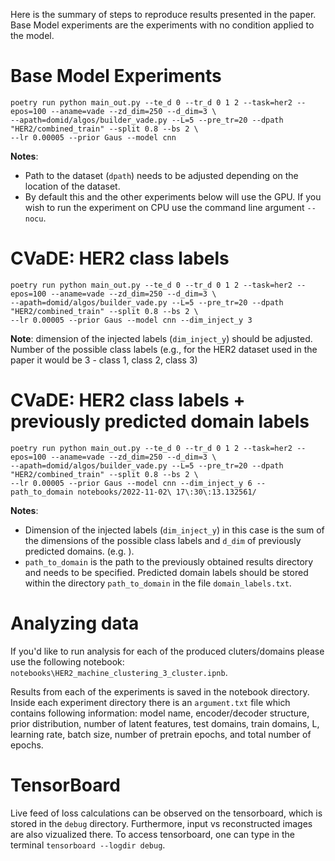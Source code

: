 Here is the summary of steps to reproduce results presented in the paper. 
Base Model experiments are the experiments with no condition applied to the model. 


# Base Model Experiments

```
poetry run python main_out.py --te_d 0 --tr_d 0 1 2 --task=her2 --epos=100 --aname=vade --zd_dim=250 --d_dim=3 \
--apath=domid/algos/builder_vade.py --L=5 --pre_tr=20 --dpath "HER2/combined_train" --split 0.8 --bs 2 \
--lr 0.00005 --prior Gaus --model cnn
```

**Notes**:
- Path to the dataset (`dpath`) needs to be adjusted depending on the location of the dataset.
- By default this and the other experiments below will use the GPU. If you wish to run the experiment on CPU use the command line argument `--nocu`.


# CVaDE: HER2 class labels 

```
poetry run python main_out.py --te_d 0 --tr_d 0 1 2 --task=her2 --epos=100 --aname=vade --zd_dim=250 --d_dim=3 \
--apath=domid/algos/builder_vade.py --L=5 --pre_tr=20 --dpath "HER2/combined_train" --split 0.8 --bs 2 \
--lr 0.00005 --prior Gaus --model cnn --dim_inject_y 3
```

**Note**: dimension of the injected labels (`dim_inject_y`) should be adjusted. Number of the possible class labels 
(e.g., for the HER2 dataset used in the paper it would be 3 - class 1, class 2, class 3)

# CVaDE: HER2 class labels + previously predicted domain labels 

```
poetry run python main_out.py --te_d 0 --tr_d 0 1 2 --task=her2 --epos=100 --aname=vade --zd_dim=250 --d_dim=3 \
--apath=domid/algos/builder_vade.py --L=5 --pre_tr=20 --dpath "HER2/combined_train" --split 0.8 --bs 2 \
--lr 0.00005 --prior Gaus --model cnn --dim_inject_y 6 --path_to_domain notebooks/2022-11-02\ 17\:30\:13.132561/
```

**Notes**:
- Dimension of the injected labels (`dim_inject_y`) in this case is the sum of the dimensions of the possible class labels and `d_dim` of previously predicted domains. (e.g. ).
- `path_to_domain` is the path to the previously obtained results directory and needs to be specified. Predicted domain labels should be stored within the directory `path_to_domain` in the file `domain_labels.txt`.

# Analyzing data

If you'd like to run analysis for each of the produced cluters/domains please use the following notebook:
`notebooks\HER2_machine_clustering_3_cluster.ipnb`.

Results from each of the experiments is saved in the notebook directory. Inside each experiment directory 
there is an `argument.txt` file which contains following information: model name, encoder/decoder structure, prior distribution, 
number of latent features, test domains, train domains, L, learning rate, batch size, number of pretrain epochs, and total number of epochs.

# TensorBoard

Live feed of loss calculations can be observed on the tensorboard, which is stored in the `debug` directory. Furthermore, 
input vs reconstructed images are also vizualized there. To access tensorboard, one can type in the terminal 
`tensorboard --logdir debug`.

